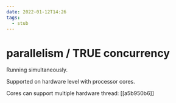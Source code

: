 ```yaml
---
date: 2022-01-12T14:26
tags: 
  - stub
---
```


# parallelism / TRUE concurrency

Running simultaneously.

Supported on hardware level with processor cores.

Cores can support multiple hardware thread: [[a5b950b6]]

